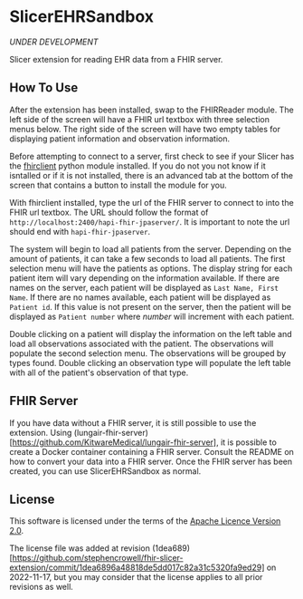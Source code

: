 # SlicerEHRSandbox

*UNDER DEVELOPMENT*

Slicer extension for reading EHR data from a FHIR server. 

## How To Use

After the extension has been installed, swap to the FHIRReader module. The left side of the screen will have a FHIR url textbox with three selection menus below. The right side of the screen will have two empty tables for displaying patient information and observation information.

Before attempting to connect to a server, first check to see if your Slicer has the [fhirclient](https://pypi.org/project/fhirclient/) python module installed. If you do not you not know if it isntalled or if it is not installed, there is an advanced tab at the bottom of the screen that contains a button to install the module for you.

With fhirclient installed, type the url of the FHIR server to connect to into the FHIR url textbox. The URL should follow the format of `http://localhost:2400/hapi-fhir-jpaserver/`. It is important to note the url should end with `hapi-fhir-jpaserver`.

The system will begin to load all patients from the server. Depending on the amount of patients, it can take a few seconds to load all patients. The first selection menu will have the patients as options. The display string for each patient item will vary depending on the information available. If there are names on the server, each patient will be displayed as `Last Name, First Name`. If there are no names available, each patient will be displayed as `Patient id`. If this value is not present on the server, then the patient will be displayed as `Patient number` where *number* will increment with each patient.

Double clicking on a patient will display the information on the left table and load all observations associated with the patient. The observations will populate the second selection menu. The observations will be grouped by types found. Double clicking an observation type will populate the left table with all of the patient's observation of that type.

## FHIR Server

If you have data without a FHIR server, it is still possible to use the extension. Using (lungair-fhir-server)[https://github.com/KitwareMedical/lungair-fhir-server], it is possible to create a Docker container containing a FHIR server. Consult the README on how to convert your data into a FHIR server. Once the FHIR server has been created, you can use SlicerEHRSandbox as normal.


## License

This software is licensed under the terms of the [Apache Licence Version 2.0](LICENSE).

The license file was added at revision (1dea689)[https://github.com/stephencrowell/fhir-slicer-extension/commit/1dea6896a48818de5dd017c82a31c5320fa9ed29] on 2022-11-17, but you may consider that the license applies to all prior revisions as well.